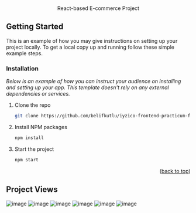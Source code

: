 <br />
<div align="center" id="readme-top">

  <p align="center">
  React-based E-commerce Project
    <br />
</div>

## Getting Started

This is an example of how you may give instructions on setting up your project locally.
To get a local copy up and running follow these simple example steps.

### Installation

_Below is an example of how you can instruct your audience on installing and setting up your app. This template doesn't rely on any external dependencies or services._

1. Clone the repo
   ```sh
   git clone https://github.com/belifkutlu/iyzico-frontend-practicum-final-case.git
   ```
2. Install NPM packages
   ```sh
   npm install
   ```
3. Start the project
   ```sh
   npm start
   ```
   
   <p align="right">(<a href="#readme-top">back to top</a>)</p>

## Project Views
![image](https://user-images.githubusercontent.com/90147636/200171962-145859dd-1191-4b67-be44-71bf30fb6ac8.png)
![image](https://user-images.githubusercontent.com/90147636/200171975-d451b475-afd2-41c5-b5a5-1be1a97ddf8b.png)
![image](https://user-images.githubusercontent.com/90147636/200171984-25e2e2f5-f17b-4390-aa6f-92284fc07d80.png)
![image](https://user-images.githubusercontent.com/90147636/200171988-93d2fc3b-32a1-4ccb-992b-78e8d0c8f68a.png)
![image](https://user-images.githubusercontent.com/90147636/200171996-9a70812c-60c6-48fb-a076-608762eaab54.png)
![image](https://user-images.githubusercontent.com/90147636/200172013-122601ec-2621-4234-b4e7-f977361d76ff.png)







